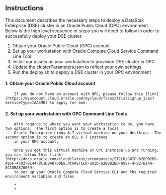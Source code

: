 ## Instructions

This document describes the necessary steps to deploy a DataStax Enterprise (DSE) cluster in an Oracle Public Cloud (OPC) environment.  Below is the high level sequence of steps you will need to follow in order to successfully deploy your DSE cluster.

1. Obtain your Oracle Public Cloud (OPC) account
2. Set up your workstation with Oracle Compute Cloud Service Command Line Tool
3. Install our assets on your workstation to provision DSE cluster in OPC
4. Update the clusterParameters.json to reflect your own settings
5. Run the deploy.sh to deploy a DSE cluster in your OPC environment



#### 1. Obtain your Oracle Public Cloud account
        If you do not have an account with OPC, please follow this [link](https://myaccount.cloud.oracle.com/mycloud/faces/trialsignup.jspx?serviceType=IAASMB) to apply for one.

#### 2. Set up your workstation with OPC Command Line Tools
        With regards to where you want your workstation to be, you have two options.  The first option is to create a local 
        Oracle Enterprise Linux 6.7 virtual machine on your destktop.  The second option is to create an OEL 6.7 instance 
        in your OPC account.  
        
        Once you got this virtual machine or OPC instnace up and running, you can follow this [link](http://docs.oracle.com/cloud/latest/stcomputecs/STCLR/GUID-62B0B2BD-A95F-4F82-B144-8C1DBA8760E9.htm#STCLR-GUID-62B0B2BD-A95F-4F82-B144-8C1DBA8760E9) 
        to set up your Oracle Compute Cloud Service CLI and the required environment variables and files
        
        *
        *


